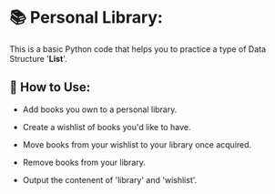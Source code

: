 # 📚 Personal Library:
This is a basic Python code that helps you to practice a type of Data Structure '**List**'.

## 🚀 How to Use:
- Add books you own to a personal library.

- Create a wishlist of books you'd like to have.

- Move books from your wishlist to your library once acquired.

- Remove books from your library.

- Output the contenent of 'library' and 'wishlist'.

